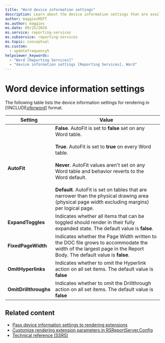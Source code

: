 ```yaml
---
title: "Word device information settings"
description: Learn about the device information settings that are available for rendering in Microsoft Word format.
author: maggiesMSFT
ms.author: maggies
ms.date: 09/25/2024
ms.service: reporting-services
ms.subservice: reporting-services
ms.topic: conceptual
ms.custom:
  - updatefrequency5
helpviewer_keywords:
  - "Word [Reporting Services]"
  - "device information settings [Reporting Services], Word"
---
```

# Word device information settings
  The following table lists the device information settings for rendering in [!INCLUDE[ofprword](../includes/ofprword-md.md)] format.  
  
|Setting|Value|  
|-------------|-----------|  
|**AutoFit**|**False**. AutoFit is set to **false** set on any Word table.<br /><br /> **True**. AutoFit is set to **true** on every Word table.<br /><br /> **Never**. AutoFit values aren't set on any Word table and behavior reverts to the Word default.<br /><br /> **Default**. AutoFit is set on tables that are narrower than the physical drawing area (physical page width excluding margins) per logical page.|  
|**ExpandToggles**|Indicates whether all items that can be toggled should render in their fully expanded state. The default value is **false**.|  
|**FixedPageWidth**|Indicates whether the Page Width written to the DOC file grows to accommodate the width of the largest page in the Report Body. The default value is **false**.|  
|**OmitHyperlinks**|Indicates whether to omit the Hyperlink action on all set items. The default value is **false**|  
|**OmitDrillthroughs**|Indicates whether to omit the Drillthrough action on all set items. The default value is **false**|  
  
## Related content

- [Pass device information settings to rendering extensions](../reporting-services/report-server-web-service/net-framework/passing-device-information-settings-to-rendering-extensions.md)
- [Customize rendering extension parameters in RSReportServer.Config](../reporting-services/customize-rendering-extension-parameters-in-rsreportserver-config.md)
- [Technical reference &#40;SSRS&#41;](../reporting-services/technical-reference-ssrs.md)
